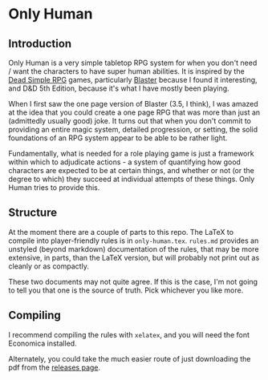 # Only Human

## Introduction

Only Human is a very simple tabletop RPG system for when you don't need / want the characters to have super human abilities. It is inspired by the [Dead Simple RPG](https://deadsimplerpg.wordpress.com/about/) games, particularly [Blaster](https://deadsimplerpg.wordpress.com/category/blaster-sf-rpg/) because I found it interesting, and D&D 5th Edition, because it's what I have mostly been playing.

When I first saw the one page version of Blaster (3.5, I think), I was amazed at the idea that you could create a one page RPG that was more than just an (admittedly usually good) joke. It turns out that when you don't commit to providing an entire magic system, detailed progression, or setting, the solid foundations of an RPG system appear to be able to be rather light.

Fundamentally, what is needed for a role playing game is just a framework within which to adjudicate actions - a system of quantifying how good characters are expected to be at certain things, and whether or not (or the degree to which) they succeed at individual attempts of these things. Only Human tries to provide this.

## Structure

At the moment there are a couple of parts to this repo. The LaTeX to compile into player-friendly rules is in `only-human.tex`. `rules.md` provides an unstyled (beyond markdown) documentation of the rules, that may be more extensive, in parts, than the LaTeX version, but will probably not print out as cleanly or as compactly.

These two documents may not quite agree. If this is the case, I'm not going to tell you that one is the source of truth. Pick whichever you like more.

## Compiling

I recommend compiling the rules with `xelatex`, and you will need the font Economica installed.

Alternately, you could take the much easier route of just downloading the pdf from the [releases page](https://github.com/thewrongjames/only-human/releases).
